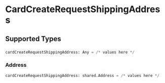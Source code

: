 # CardCreateRequestShippingAddress


## Supported Types

### 

```python
cardCreateRequestShippingAddress: Any = /* values here */
```

### Address

```python
cardCreateRequestShippingAddress: shared.Address = /* values here */
```

